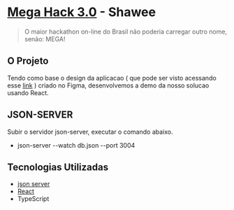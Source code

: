 # [Mega Hack 3.0](https://www.megahack.com.br/) - Shawee

> O maior hackathon on-line do Brasil não poderia carregar outro nome, senão: MEGA!

## O Projeto

Tendo como base o design da aplicacao ( que pode ser visto acessando esse [link](https://www.figma.com/file/j8mz01XLWXFcTSQmBXYSda/MegaHack-Shawee?node-id=0%3A1) ) criado no Figma, desenvolvemos a demo da nosso solucao usando React.

## JSON-SERVER

Subir o servidor json-server, executar o comando abaixo.

- json-server --watch db.json --port 3004

## Tecnologias Utilizadas

- [json server](http://zetcode.com/javascript/jsonserver/)
- [React](https://pt-br.reactjs.org/)
- TypeScript
